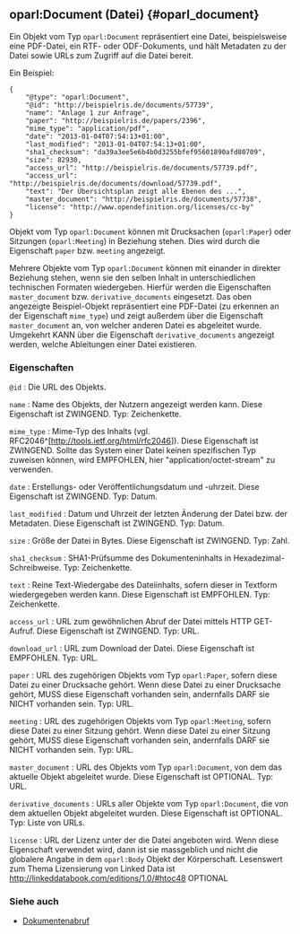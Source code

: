 oparl:Document (Datei)  {#oparl_document}
----------------------

Ein Objekt vom Typ `oparl:Document` repräsentiert eine Datei,
beispielsweise eine PDF-Datei, ein RTF- oder ODF-Dokuments,
und hält Metadaten zu der Datei sowie URLs zum Zugriff auf 
die Datei bereit.

Ein Beispiel:

~~~~~  {#document_ex1 .json}
{
    "@type": "oparl:Document",
    "@id": "http://beispielris.de/documents/57739",
    "name": "Anlage 1 zur Anfrage",
    "paper": "http://beispielris.de/papers/2396",
    "mime_type": "application/pdf",
    "date": "2013-01-04T07:54:13+01:00",
    "last_modified": "2013-01-04T07:54:13+01:00",
    "sha1_checksum": "da39a3ee5e6b4b0d3255bfef95601890afd80709",
    "size": 82930,
    "access_url": "http://beispielris.de/documents/57739.pdf",
    "access_url": "http://beispielris.de/documents/download/57739.pdf",
    "text": "Der Übersichtsplan zeigt alle Ebenen des ...",
    "master_document": "http://beispielris.de/documents/57738",
    "license": "http://www.opendefinition.org/licenses/cc-by"
}
~~~~~

Objekt vom Typ `oparl:Document` können mit Drucksachen (`oparl:Paper`)
oder Sitzungen (`oparl:Meeting`) in Beziehung stehen. Dies wird durch 
die Eigenschaft `paper` bzw. `meeting` angezeigt.

Mehrere Objekte vom Typ `oparl:Document` können mit einander in direkter
Beziehung stehen, wenn sie den selben Inhalt in unterschiedlichen
technischen Formaten wiedergeben. Hierfür werden die Eigenschaften
`master_document` bzw. `derivative_documents` eingesetzt. Das oben angezeigte
Beispiel-Objekt repräsentiert eine PDF-Datei (zu erkennen an der
Eigenschaft `mime_type`) und zeigt außerdem über die Eigenschaft 
`master_document` an, von welcher anderen Datei es abgeleitet wurde.
Umgekehrt KANN über die Eigenschaft `derivative_documents` angezeigt
werden, welche Ableitungen einer Datei existieren.

### Eigenschaften ###

`@id`
:   Die URL des Objekts.

`name`
:   Name des Objekts, der Nutzern angezeigt werden kann. Diese Eigenschaft 
    ist ZWINGEND. Typ: Zeichenkette.

`mime_type`
:   Mime-Typ des Inhalts (vgl. RFC2046^[<http://tools.ietf.org/html/rfc2046>]).
    Diese Eigenschaft ist ZWINGEND. Sollte das System einer Datei keinen
    spezifischen Typ zuweisen können, wird EMPFOHLEN, hier 
    "application/octet-stream" zu verwenden.

`date`
:   Erstellungs- oder Veröffentlichungsdatum und -uhrzeit. Diese Eigenschaft
    ist ZWINGEND. Typ: Datum.

`last_modified`
:   Datum und Uhrzeit der letzten Änderung der Datei bzw. der Metadaten. Diese
    Eigenschaft ist ZWINGEND. Typ: Datum.

`size`
:   Größe der Datei in Bytes. Diese Eigenschaft ist ZWINGEND. Typ: Zahl.

`sha1_checksum`
:   SHA1-Prüfsumme des Dokumenteninhalts in Hexadezimal-Schreibweise.
    Typ: Zeichenkette.

`text`
:   Reine Text-Wiedergabe des Dateiinhalts, sofern dieser in Textform
    wiedergegeben werden kann. Diese Eigenschaft ist EMPFOHLEN.
    Typ: Zeichenkette.

`access_url`
:   URL zum gewöhnlichen Abruf der Datei mittels
    HTTP GET-Aufruf. Diese Eigenschaft ist ZWINGEND. Typ: URL.

`download_url`
:   URL zum Download der Datei. Diese Eigenschaft ist EMPFOHLEN. Typ: URL.

`paper`
:   URL des zugehörigen Objekts vom Typ `oparl:Paper`, sofern diese Datei
    zu einer Drucksache gehört. Wenn diese Datei zu einer Drucksache gehört,
    MUSS diese Eigenschaft vorhanden sein, andernfalls DARF sie NICHT
    vorhanden sein. Typ: URL.

`meeting`
:   URL des zugehörigen Objekts vom Typ `oparl:Meeting`, sofern diese Datei
    zu einer Sitzung gehört. Wenn diese Datei zu einer Sitzung gehört,
    MUSS diese Eigenschaft vorhanden sein, andernfalls DARF sie NICHT
    vorhanden sein. Typ: URL.

`master_document`
:   URL des Objekts vom Typ `oparl:Document`, von dem das aktuelle
    Objekt abgeleitet wurde. Diese Eigenschaft ist OPTIONAL. Typ: URL.

`derivative_documents`
:   URLs aller Objekte vom Typ `oparl:Document`, die von dem aktuellen
    Objekt abgeleitet wurden. Diese Eigenschaft ist OPTIONAL. Typ: Liste
    von URLs.

`license`
:   URL der Lizenz unter der die Datei angeboten wird. Wenn diese Eigenschaft verwendet
    wird, dann ist sie massgeblich und nicht die globalere Angabe in dem `oparl:Body` Objekt der Körperschaft.
    Lesenswert zum Thema Lizensierung von Linked Data ist http://linkeddatabook.com/editions/1.0/#htoc48
    OPTIONAL

### Siehe auch

* [Dokumentenabruf](#dokumentenabruf)
